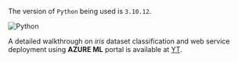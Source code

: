 The version of `Python` being used is `3.10.12`.

![Python](Python.ico)

A detailed walkthrough on _iris_ dataset classification and web service deployment using **AZURE ML** portal is available at [YT](https://youtu.be/qTU9QprCgUc).
